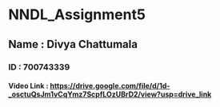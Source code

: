 # NNDL_Assignment5
## Name : Divya Chattumala
### ID : 700743339
#### Video Link : https://drive.google.com/file/d/1d-_osctuQsJm1vCqYmz7ScpfLOzUBrD2/view?usp=drive_link
